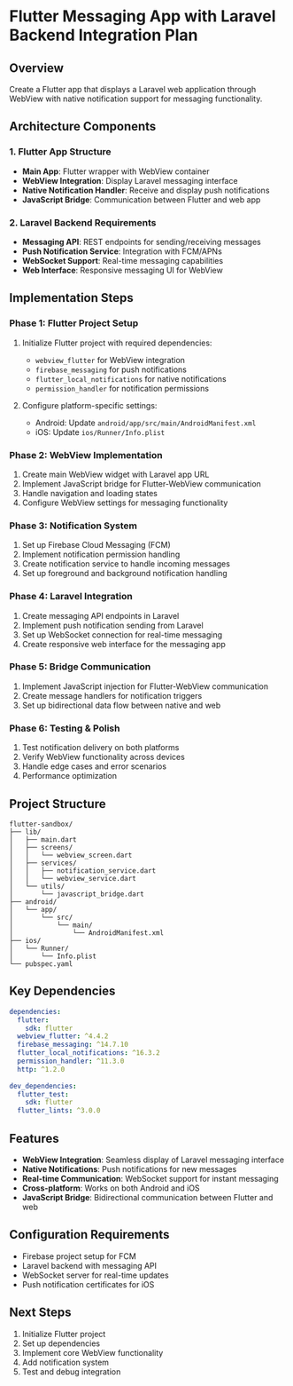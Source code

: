 # Flutter Messaging App with Laravel Backend Integration Plan

## Overview
Create a Flutter app that displays a Laravel web application through WebView with native notification support for messaging functionality.

## Architecture Components

### 1. Flutter App Structure
- **Main App**: Flutter wrapper with WebView container
- **WebView Integration**: Display Laravel messaging interface
- **Native Notification Handler**: Receive and display push notifications
- **JavaScript Bridge**: Communication between Flutter and web app

### 2. Laravel Backend Requirements
- **Messaging API**: REST endpoints for sending/receiving messages
- **Push Notification Service**: Integration with FCM/APNs
- **WebSocket Support**: Real-time messaging capabilities
- **Web Interface**: Responsive messaging UI for WebView

## Implementation Steps

### Phase 1: Flutter Project Setup
1. Initialize Flutter project with required dependencies:
   - `webview_flutter` for WebView integration
   - `firebase_messaging` for push notifications
   - `flutter_local_notifications` for native notifications
   - `permission_handler` for notification permissions

2. Configure platform-specific settings:
   - Android: Update `android/app/src/main/AndroidManifest.xml`
   - iOS: Update `ios/Runner/Info.plist`

### Phase 2: WebView Implementation
1. Create main WebView widget with Laravel app URL
2. Implement JavaScript bridge for Flutter-WebView communication
3. Handle navigation and loading states
4. Configure WebView settings for messaging functionality

### Phase 3: Notification System
1. Set up Firebase Cloud Messaging (FCM)
2. Implement notification permission handling
3. Create notification service to handle incoming messages
4. Set up foreground and background notification handling

### Phase 4: Laravel Integration
1. Create messaging API endpoints in Laravel
2. Implement push notification sending from Laravel
3. Set up WebSocket connection for real-time messaging
4. Create responsive web interface for the messaging app

### Phase 5: Bridge Communication
1. Implement JavaScript injection for Flutter-WebView communication
2. Create message handlers for notification triggers
3. Set up bidirectional data flow between native and web

### Phase 6: Testing & Polish
1. Test notification delivery on both platforms
2. Verify WebView functionality across devices
3. Handle edge cases and error scenarios
4. Performance optimization

## Project Structure
```
flutter-sandbox/
├── lib/
│   ├── main.dart
│   ├── screens/
│   │   └── webview_screen.dart
│   ├── services/
│   │   ├── notification_service.dart
│   │   └── webview_service.dart
│   └── utils/
│       └── javascript_bridge.dart
├── android/
│   └── app/
│       └── src/
│           └── main/
│               └── AndroidManifest.xml
├── ios/
│   └── Runner/
│       └── Info.plist
└── pubspec.yaml
```

## Key Dependencies
```yaml
dependencies:
  flutter:
    sdk: flutter
  webview_flutter: ^4.4.2
  firebase_messaging: ^14.7.10
  flutter_local_notifications: ^16.3.2
  permission_handler: ^11.3.0
  http: ^1.2.0
  
dev_dependencies:
  flutter_test:
    sdk: flutter
  flutter_lints: ^3.0.0
```

## Features
- **WebView Integration**: Seamless display of Laravel messaging interface
- **Native Notifications**: Push notifications for new messages
- **Real-time Communication**: WebSocket support for instant messaging
- **Cross-platform**: Works on both Android and iOS
- **JavaScript Bridge**: Bidirectional communication between Flutter and web

## Configuration Requirements
- Firebase project setup for FCM
- Laravel backend with messaging API
- WebSocket server for real-time updates
- Push notification certificates for iOS

## Next Steps
1. Initialize Flutter project
2. Set up dependencies
3. Implement core WebView functionality
4. Add notification system
5. Test and debug integration